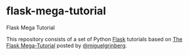 # flask-mega-tutorial
Flask Mega Tutorial

This repository consists of a set of Python [Flask]() tutorials based on [The Flask Mega-Tutorial](http://blog.miguelgrinberg.com/post/the-flask-mega-tutorial-part-i-hello-world) posted by [@miguelgrinberg](https://github.com/miguelgrinberg).
